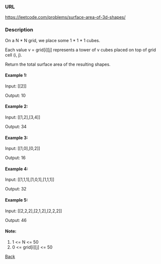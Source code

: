 ### URL

https://leetcode.com/problems/surface-area-of-3d-shapes/
### Description
On a N * N grid, we place some 1 * 1 * 1 cubes.

Each value v = grid[i][j] represents a tower of v cubes placed on top of grid cell (i, j).

Return the total surface area of the resulting shapes.

 

#### Example 1:

Input: [[2]]

Output: 10
#### Example 2:

Input: [[1,2],[3,4]]

Output: 34
#### Example 3:

Input: [[1,0],[0,2]]

Output: 16
#### Example 4:

Input: [[1,1,1],[1,0,1],[1,1,1]]

Output: 32
#### Example 5:

Input: [[2,2,2],[2,1,2],[2,2,2]]

Output: 46
 

#### Note:

1. 1 <= N <= 50
2. 0 <= grid[i][j] <= 50

[Back](readme.md)